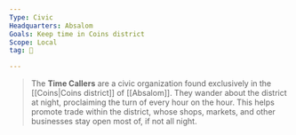 ```yaml
---
Type: Civic
Headquarters: Absalom
Goals: Keep time in Coins district
Scope: Local
tag: 👥

---
```


> The **Time Callers** are a civic organization found exclusively in the [[Coins|Coins district]] of [[Absalom]]. They wander about the district at night, proclaiming the turn of every hour on the hour. This helps promote trade within the district, whose shops, markets, and other businesses stay open most of, if not all night.







